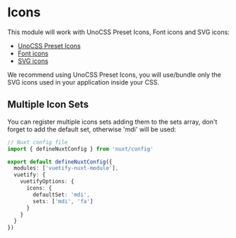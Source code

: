 # Icons

This module will work with UnoCSS Preset Icons, Font icons and SVG icons:
- [UnoCSS Preset Icons](/guide/icons/unocss-preset-icons)
- [Font icons](/guide/icons/font-icons)
- [SVG icons](/guide/icons/svg-icons)

We recommend using UnoCSS Preset Icons, you will use/bundle only the SVG icons used in your application inside your CSS.

## Multiple Icon Sets

You can register multiple icons sets adding them to the sets array, don't forget to add the default set, otherwise 'mdi' will be used:
```ts
// Nuxt config file
import { defineNuxtConfig } from 'nuxt/config'

export default defineNuxtConfig({
  modules: ['vuetify-nuxt-module'],
  vuetify: {
    vuetifyOptions: {
      icons: {
        defaultSet: 'mdi',
        sets: ['mdi', 'fa']
      }
    }
  }
})
```
